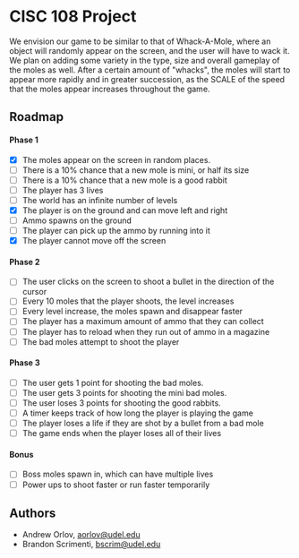 # CISC 108 Project

We envision our game to be similar to that of Whack-A-Mole, where an object will randomly appear on the screen, and the user will have to wack it. We plan on adding some variety in the type, size and overall gameplay of the moles as well. After a certain amount of "whacks", the moles will start to appear more rapidly and in greater succession, as the SCALE of the speed that the moles appear increases throughout the game.

## Roadmap

#### Phase 1
- [x] The moles appear on the screen in random places.
- [ ] There is a 10% chance that a new mole is mini, or half its size
- [ ] There is a 10% chance that a new mole is a good rabbit
- [ ] The player has 3 lives
- [ ] The world has an infinite number of levels
- [x] The player is on the ground and can move left and right
- [ ] Ammo spawns on the ground
- [ ] The player can pick up the ammo by running into it
- [x] The player cannot move off the screen

#### Phase 2
- [ ] The user clicks on the screen to shoot a bullet in the direction of the cursor
- [ ] Every 10 moles that the player shoots, the level increases
- [ ] Every level increase, the moles spawn and disappear faster
- [ ] The player has a maximum amount of ammo that they can collect
- [ ] The player has to reload when they run out of ammo in a magazine
- [ ] The bad moles attempt to shoot the player

#### Phase 3
- [ ] The user gets 1 point for shooting the bad moles.
- [ ] The user gets 3 points for shooting the mini bad moles.
- [ ] The user loses 3 points for shooting the good rabbits.
- [ ] A timer keeps track of how long the player is playing the game
- [ ] The player loses a life if they are shot by a bullet from a bad mole
- [ ] The game ends when the player loses all of their lives

#### Bonus
- [ ] Boss moles spawn in, which can have multiple lives
- [ ] Power ups to shoot faster or run faster temporarily

## Authors

- Andrew Orlov, <aorlov@udel.edu>
- Brandon Scrimenti, <bscrim@udel.edu>
